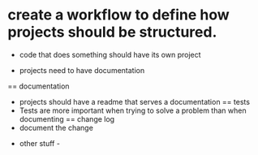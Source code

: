 # create a workflow to define how projects should be structured.

* code that does something should have its own project

* projects need to have documentation

== documentation 
- projects should have a readme that serves a documentation
== tests 
- Tests are more important when trying to solve a problem than when documenting
== change log 
- document the change





* other stuff - 


